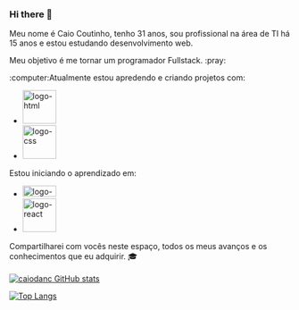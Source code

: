 ### Hi there 👋

<p>Meu nome é Caio Coutinho, tenho 31 anos, sou profissional na área de TI há 15 anos e estou estudando desenvolvimento web.</p>

<p>Meu objetivo é me tornar um programador Fullstack. :pray:</p>

<p>:computer:Atualmente estou apredendo e criando projetos com:</p>

- <img src="https://img.shields.io/badge/HTML5-E34F26?style=for-the-badge&logo=html5&logoColor=white" alt="logo-html" width=60px />
- <img src="https://img.shields.io/badge/CSS3-1572B6?style=for-the-badge&logo=css3&logoColor=white" alt="logo-css"  width=60px />

 Estou iniciando o aprendizado em:
 - <img src="https://img.shields.io/badge/JavaScript-323330?style=for-the-badge&logo=javascript&logoColor=F7DF1E" alt="logo-js" width=60px height=20px />
 - <img src="https://img.shields.io/badge/React-20232A?style=for-the-badge&logo=react&logoColor=61DAFB" alt="logo-react" width=60px/>
 
 Compartilharei com vocês neste espaço, todos os meus avanços e os conhecimentos que eu adquirir. :mortar_board:
  <br>
  <br>
[![caiodanc GitHub stats](https://github-readme-stats.vercel.app/api?username=caiodanc)](https://github.com/anuraghazra/github-readme-stats)

[![Top Langs](https://github-readme-stats.vercel.app/api/top-langs/?username=anuraghazra)](https://github.com/anuraghazra/github-readme-stats)


 
 

